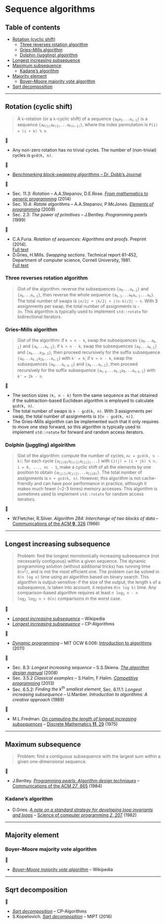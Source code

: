 # Sequence algorithms <!-- omit in toc -->

## Table of contents <!-- omit in toc -->

- [Rotation (cyclic shift)](#rotation-cyclic-shift)
	- [Three reverses rotation algorithm](#three-reverses-rotation-algorithm)
	- [Gries–Mills algorithm](#griesmills-algorithm)
	- [Dolphin (juggling) algoirithm](#dolphin-juggling-algoirithm)
- [Longest increasing subsequence](#longest-increasing-subsequence)
- [Maximum subsequence](#maximum-subsequence)
	- [Kadane’s algorithm](#kadanes-algorithm)
- [Majority element](#majority-element)
	- [Boyer–Moore majority vote algorithm](#boyermoore-majority-vote-algorithm)
- [Sqrt decomposition](#sqrt-decomposition)

---

## Rotation (cyclic shift)

> A `k`-rotation (or a `k`-cyclic shift) of a sequence <code>{a<sub>0</sub>a<sub>2</sub>...a<sub>n-1</sub>}</code> is a sequence <code>{a<sub>P(1)</sub>a<sub>P(2)</sub>...a<sub>P(n-1)</sub>}</code>, where the index permutation is `P(i) = (i + k) % n`.

:memo:

- Any non-zero rotation has no trivial cycles. The number of (non-trivial) cycles is `gcd(k, n)`.

:link:

- [*Benchmarking block-swapping algorithms* – Dr. Dobb’s Journal](http://www.drdobbs.com/parallel/benchmarking-block-swapping-algorithms/232900395)

:book:

- Sec. 11.3: *Rotation* – A.A.Stepanov, D.E.Rose. [*From mathematics to generic programming*](http://www.fm2gp.com/) (2014)
- Sec. 10.4: *Rotate algorithms* – A.A.Stepanov, P.McJones. [*Elements of programming*](http://elementsofprogramming.com/) (2009)
- Sec. 2.3: *The power of primitives* – J.Bentley. *Programming pearls* (1999)

:page_facing_up:

- C.A.Furia. *Rotation of sequences: Algorithms and proofs*. Preprint (2014).\
[Full text](https://arxiv.org/abs/1406.5453)
- D.Gries, H.Mills. *Swapping sections*. Technical report 81-452, Department of computer science, Cornell University, 1981.\
[Full text](https://hdl.handle.net/1813/6292)

### Three reverses rotation algorithm

> Gist of the algorithm: reverse the subsequences <code>{a<sub>0</sub>...a<sub>k-1</sub>}</code> and <code>{a<sub>k</sub>...a<sub>n-1</sub>}</code>, then reverse the whole sequence <code>{a<sub>k-1</sub>...a<sub>0</sub>a<sub>n-1</sub>...a<sub>k</sub>}</code>. The total number of swaps is <code>&lfloor;n/2&rfloor; + &lfloor;k/2&rfloor; + &lfloor;(n-k)/2&rfloor; &sim; n</code>. With 3 assignments per swap, the total number of assignments is <code>&sim; 3n</code>. This algorithm is typically used to implement `std::rotate` for bidirectional iterators.

### Gries–Mills algorithm

> Gist of the algorithm: if `k = n - k`, swap the subsequences <code>{a<sub>0</sub>...a<sub>k-1</sub>}</code> and <code>{a<sub>k</sub>...a<sub>n-1</sub>}</code>; if `k < n - k`, swap the subsequences <code>{a<sub>0</sub>...a<sub>k-1</sub>}</code> and <code>{a<sub>k</sub>...a<sub>2k-1</sub>}</code>, then proceed recursively for the suffix subsequence <code>{a<sub>0</sub>...a<sub>k-1</sub>a<sub>2k</sub>...a<sub>n-1</sub>}</code> with `k' = k`; if `k > n - k`, swap the subsequences <code>{a<sub>0</sub>...a<sub>n-k-1</sub>}</code> and <code>{a<sub>k</sub>...a<sub>n-1</sub>}</code>, then proceed recursively for the suffix subsequence <code>{a<sub>n-k</sub>...a<sub>k-1</sub>a<sub>0</sub>...a<sub>n-k-1</sub>}</code> with `k' = 2k - n`.

:memo:

- The section sizes `(k, n - k)` form the same sequence as that obtained if the subtraction-based Euclidean algorithm is employed to calculate `gcd(k, n)`.
- The total number of swaps is `n - gcd(k, n)`. With 3 assignments per swap, the total number of assignments is `3[n - gcd(k, n)]`.
- The Gries–Mills algorithm can be implemented such that it only requires to move one step forward, so this algorithm is typically used to implement `std::rotate` for forward and random access iterators.

### Dolphin (juggling) algoirithm

> Gist of the algorithm: compute the number of cycles, `nc = gcd(k, n - k)`; for each cycle <code>{a<sub>Ci(0)</sub>a<sub>Ci(1)</sub>a<sub>Ci(2)</sub>...}</code> with `Ci(j) = (i + jk) % n, i = 0, ..., nc - 1`, make a cyclic shift of all the elements by one position to obtain <code>{a<sub>Ci(1)</sub>a<sub>Ci(2)</sub>...a<sub>Ci(0)</sub>}</code>. The total number of assignments is `n + gcd(k, n)`. However, this algorithm is not cache-friendly and can have poor performance in practice, although it makes much fewer (~2-3 times) memory accesses. This algorithm is sometimes used to implement `std::rotate` for random access iterators.

:page_facing_up:

- W.Fletcher, R.Silver. *Algorithm 284: Interchange of two blocks of data* – [Communications of the ACM **9**, 326](https://dx.doi.org/10.1145/355592.365609) (1966)

---

## Longest increasing subsequence

> Problem: find the longest monotonically increasing subsequence (not necessarily contiguous) within a given sequence. The dynamic programming solution (without additional tricks) has running time <code>O(n<sup>2</sup>)</code>, and is not the most efficient one. The problem can be solved in `O(n log n)` time using an algorithm based on binary search. This algorithm is output-sensitive: if the size of the output, the length `k` of a subsequence, is taken into account, it requires `O(n log k)` time. Any comparison-based algorithm requires at least <code>n log<sub>2</sub> n - n log<sub>2</sub> log<sub>2</sub> n + O(n)</code> comparisons in the worst case.

:link:

- [*Longest increasing subsequence*](https://en.wikipedia.org/wiki/Longest_increasing_subsequence) – Wikipedia
- [*Longest increasing subsequence*](https://cp-algorithms.com/sequences/longest_increasing_subsequence.html) – CP-Algorithms

:movie_camera:

- [*Dynamic programming*](https://www.youtube.com/watch?v=1ivFSH0ijOM&t=2570) – MIT OCW 6.006: [Introduction to algorithms](https://ocw.mit.edu/courses/electrical-engineering-and-computer-science/6-006-introduction-to-algorithms-fall-2011/index.htm) (2011)

:book:

- Sec. 8.3: *Longest increasing sequence* – S.S.Skiena. [*The algorithm design manual*](http://www.algorist.com/) (2008)
- Sec. 3.5.2 *Classical examples* – S.Halim, F.Halim. [*Competitive programming*](https://cpbook.net/) (2013)
- Sec. 6.5.2: *Finding the k<sup>th</sup> smallest element*, Sec. 6.11.1: *Longest increasing subsequence* – U.Manber. *Introduction to algorithms: A creative approach* (1989)

:page_facing_up:

- M.L.Fredman. [*On computing the length of longest increasing subsequences*](https://core.ac.uk/download/pdf/82290717.pdf) – [Discrete Mathematics **11**, 29](https://dx.doi.org/10.1016/0012-365X(75)90103-X) (1975)

<!--### Counting the number of longest increasing subsequences-->

---

## Maximum subsequence

> Problem: find a contiguous subsequence with the largest sum within a given one-dimensional sequence.

:page_facing_up:

- J.Bentley. [*Programming pearls: Algorithm design techniques*](http://akira.ruc.dk/~keld/teaching/algoritmedesign_f03/Artikler/05/Bentley84.pdf) – [Communications of the ACM *27*, 865](https://dx.doi.org/10.1145/358234.381162) (1984)

### Kadane’s algorithm

- D.Gries. [*A note on a standard strategy for developing loop invariants and loops*](https://core.ac.uk/download/pdf/82596333.pdf) – [Science of computer programming *2*, 207](https://dx.doi.org/10.1016/0167-6423(83)90015-1) (1982)

---

## Majority element

### Boyer–Moore majority vote algorithm

:link:

- [*Boyer–Moore majority vote algorithm*](https://en.wikipedia.org/wiki/Boyer%E2%80%93Moore_majority_vote_algorithm) – Wikipedia

---

## Sqrt decomposition

:link:

- [*Sqrt decomposition*](https://cp-algorithms.com/data_structures/sqrt_decomposition.html) – CP-Algorithms
- S.Kopeliovich. [*Sqrt decomposition*](http://acm.math.spbu.ru/~sk1/mm/lections/mipt2016-sqrt/mipt-2016-burunduk1-sqrt.en.pdf) – MIPT (2016)
